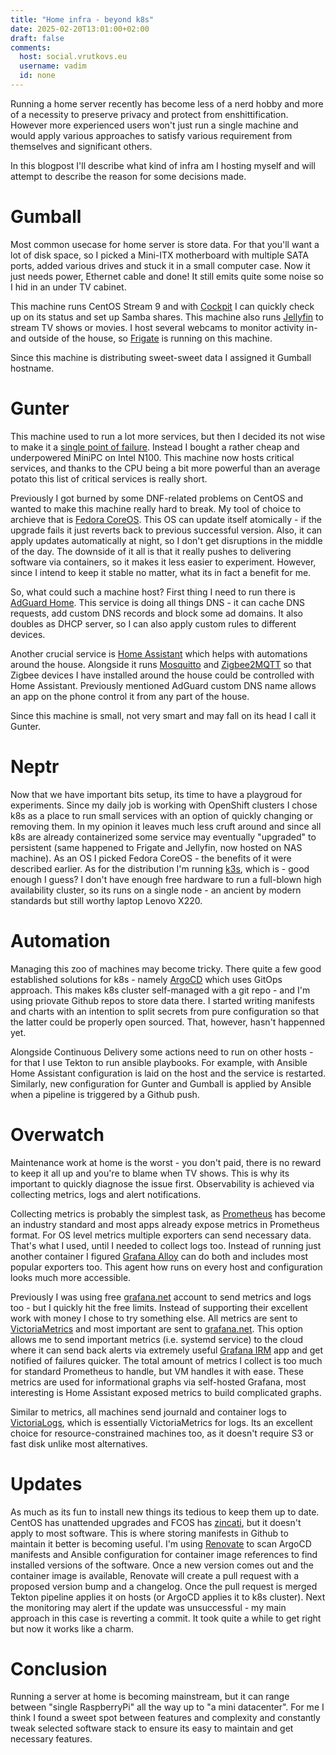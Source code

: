 ```yaml
---
title: "Home infra - beyond k8s"
date: 2025-02-20T13:01:00+02:00
draft: false
comments:
  host: social.vrutkovs.eu
  username: vadim
  id: none
---
```


Running a home server recently has become less of a nerd hobby and more of a necessity to preserve privacy and protect from enshittification.  
However more experienced users won't just run a single machine and would apply various approaches to satisfy various requirement from themselves and significant others. 

In this blogpost I'll describe what kind of infra am I hosting myself and will attempt to describe the reason for some decisions made.

# Gumball

Most common usecase for home server is store data. For that you'll want a lot of disk space, so I picked a Mini-ITX motherboard with multiple SATA ports, added various drives and stuck it in a small computer case. Now it just needs power, Ethernet cable and done! It still emits quite some noise so I hid in an under TV cabinet.

This machine runs CentOS Stream 9 and with [Cockpit]() I can quickly check up on its status and set up Samba shares. This machine also runs [Jellyfin]() to stream TV shows or movies. I host several webcams to monitor activity in- and outside of the house, so [Frigate]() is running on this machine.

Since this machine is distributing sweet-sweet data I assigned it Gumball hostname.

# Gunter

This machine used to run a lot more services, but then I decided its not wise to make it a [single point of failure](). Instead I bought a rather cheap and underpowered MiniPC on Intel N100. This machine now hosts critical services, and thanks to the CPU being a bit more powerful than an average potato this list of critical services is really short.

Previously I got burned by some DNF-related problems on CentOS and wanted to make this machine really hard to break. My tool of choice to archieve that is [Fedora CoreOS](). This OS can update itself atomically - if the upgrade fails it just reverts back to previous successful version. Also, it can apply updates automatically at night, so I don't get disruptions in the middle of the day. The downside of it all is that it really pushes to delivering software via containers, so it makes it less easier to experiment. However, since I intend to keep it stable no matter, what its in fact a benefit for me.

So, what could such a machine host? First thing I need to run there is [AdGuard Home](). This service is doing all things DNS - it can cache DNS requests, add custom DNS records and block some ad domains. It also doubles as DHCP server, so I can also apply custom rules to different devices.

Another crucial service is [Home Assistant]() which helps with automations around the house. Alongside it runs [Mosquitto]() and [Zigbee2MQTT]() so that Zigbee devices I have installed around the house could be controlled with Home Assistant. Previously mentioned AdGuard custom DNS name allows an app on the phone control it from any part of the house.

Since this machine is small, not very smart and may fall on its head I call it Gunter.

# Neptr

Now that we have important bits setup, its time to have a playgroud for experiments. Since my daily job is working with OpenShift clusters I chose k8s as a place to run small services with an option of quickly changing or removing them. In my opinion it leaves much less cruft around and since all k8s are already containerized some service may eventually "upgraded" to persistent (same happened to Frigate and Jellyfin, now hosted on NAS machine). As an OS I picked Fedora CoreOS - the benefits of it were described earlier. As for the distribution I'm running [k3s](), which is - good enough I guess? I don't have enough free hardware to run a full-blown high availability cluster, so its runs on a single node - an ancient by modern standards but still worthy laptop Lenovo X220.

# Automation

Managing this zoo of machines may become tricky. There quite a few good established solutions for k8s - namely [ArgoCD]() which uses GitOps approach. This makes k8s cluster self-managed with a git repo - and I'm using priovate Github repos to store data there. I started writing manifests and charts with an intention to split secrets from pure configuration so that the latter could be properly open sourced. That, however, hasn't happenned yet. 

Alongside Continuous Delivery some actions need to run on other hosts - for that I use Tekton to run 
ansible playbooks. For example, with Ansible Home Assistant configuration is laid on the host and the service is restarted. Similarly, new configuration for Gunter and Gumball is applied by Ansible when a pipeline is triggered by a Github push.

# Overwatch

Maintenance work at home is the worst - you don't paid, there is no reward to keep it all up and you're to blame when TV shows. This is why its important to quickly diagnose the issue first. Observability is achieved via collecting metrics, logs and alert notifications.

Collecting metrics is probably the simplest task, as [Prometheus]() has become an industry standard and most apps already expose metrics in Prometheus format. For OS level metrics multiple exporters can send necessary data. That's what I used, until I needed to collect logs too. Instead of running just another container I figured [Grafana Alloy]() can do both and includes most popular exporters too. This agent how runs on every host and configuration looks much more accessible.

Previously I was using free [grafana.net]() account to send metrics and logs too - but I quickly hit the free limits. Instead of supporting their excellent work with money I chose to try something else. All metrics are sent to [VictoriaMetrics]() and most important are sent to [grafana.net](). This option allows me to send important metrics (i.e. systemd service) to the cloud where it can send back alerts via extremely useful [Grafana IRM]() app and get notified of failures quicker. 
The total amount of metrics I collect is too much for standard Prometheus to handle, but VM handles it with ease. These metrics are used for informational graphs via self-hosted Grafana, most interesting is Home Assistant exposed metrics to build complicated graphs.

Similar to metrics, all machines send journald and container logs to [VictoriaLogs](), which is essentially VictoriaMetrics for logs. Its an excellent choice for resource-constrained machines too, as it doesn't require S3 or fast disk unlike most alternatives.

# Updates

As much as its fun to install new things its tedious to keep them up to date. CentOS has unattended upgrades and FCOS has [zincati](), but it doesn't apply to most software. This is where storing manifests in Github to maintain it better is becoming useful. I'm using [Renovate]() to scan ArgoCD manifests and Ansible configuration for container image references to find installed versions of the 
software. Once a new version comes out and the container image is available, Renovate will create a pull request with a proposed version bump and a changelog. Once the pull request is merged Tekton pipeline applies it on hosts (or ArgoCD applies it to k8s cluster). Next the monitoring may alert if the update was unsuccessful - my main approach in this case is reverting a commit. It took quite a while to get right but now it works like a charm.

# Conclusion

Running a server at home is becoming mainstream, but it can range between "single RaspberryPi" all the way up to "a mini datacenter". For me I think I found a sweet spot between features and complexity and constantly tweak selected software stack to ensure its easy to maintain and get necessary features.
